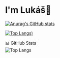 # I'm Lukáš👋

[![Anurag's GitHub stats](https://github-readme-stats.vercel.app/api?username=luktur)](https://github.com/luktur/github-readme-stats)

[![Top Langs](https://github-readme-stats.vercel.app/api/top-langs/?username=luktur&count_private=true&token=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))](https://github.com/luktur/github-readme-stats)

📊 GitHub Stats  
![Top Langs](https://github-readme-stats.vercel.app/api/top-langs/?username=luktur&layout=compact&count_private=true&token=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)  
